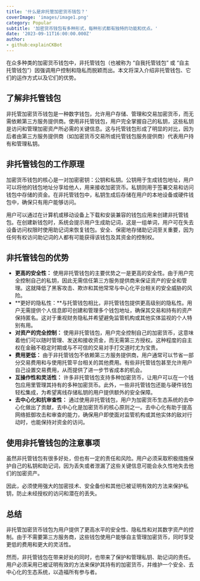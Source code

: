 ```yaml
---
title: '什么是非托管加密货币钱包？'
coverImage: 'images/image1.png'
category: Popular
subtitle: '加密货币钱包有多种形式，每种形式都有独特的功能和优点。'
date: '2023-09-11T16:00:00.000Z'
author: 
- github:explainCKBot
---
```


在众多种类的加密货币钱包中，非托管钱包（也被称为 “自我托管钱包” 或 “自主托管钱包”）因强调用户控制和隐私而脱颖而出。本文将深入介绍非托管钱包、它们的运作方式以及它们的优势。




## 了解非托管钱包

非托管加密货币钱包是一种数字钱包，允许用户存储、管理和交易加密货币，而无需依赖第三方服务提供商。使用非托管钱包，用户完全掌握自己的私钥，这些私钥是访问和管理加密资产所必需的关键信息。这与托管钱包形成了明显的对比，因为后者由第三方服务提供商（如加密货币交易所或托管钱包服务提供商）代表用户持有和管理私钥。




## 非托管钱包的工作原理

加密货币钱包的核心是一对加密密钥：公钥和私钥。公钥用于生成钱包地址，用户可以将他的钱包地址分享给他人，用来接收加密货币。私钥则用于签署交易和访问钱包中存储的资金。在非托管钱包中，私钥生成后存储在用户的本地设备或硬件钱包中，确保只有用户能够访问。

用户可以通过在计算机或移动设备上下载和安装兼容的钱包应用来创建非托管钱包。在创建新钱包时，系统会提示用户生成助记词，这是一组单词，用户可在失去设备访问权限时使用助记词来恢复钱包。安全、保密地存储助记词至关重要，因为任何有权访问助记词的人都有可能获得该钱包及其资金的控制权。




## 非托管钱包的优势

* **更高的安全性：** 使用非托管钱包的主要优势之一是更高的安全性。由于用户完全控制自己的私钥，因此无需信任第三方服务提供商来保证资产的安全和管理。这就降低了黑客攻击、欺诈和其他常常与中心化平台相关的安全威胁的风险。
* **更好的隐私性：**与托管钱包相比，非托管钱包提供更高级别的隐私性。用户无需提供个人信息即可创建和管理多个钱包地址，确保其交易和持有的资产保持匿名。这对于重视财务隐私并希望避免监管机构或其他实体监视的个人特别有用。
* **对资产的完全控制：** 使用非托管钱包，用户完全控制自己的加密货币，这意味着他们可以随时管理、发送和接收资金，而无需第三方授权。这种程度的自主权在金融不稳定时期或与不可信的交易对手打交道时尤为宝贵。
* **费用更低：** 由于非托管钱包不依赖第三方服务提供商，用户通常可以节省一部分交易费用和与使用托管平台相关的其他费用。有些非托管钱包甚至允许用户自己设置交易费用，从而提供了进一步节省成本的机会。
* **互操作性和灵活性：** 许多非托管钱包支持多种加密货币，让用户可以在一个钱包应用里管理其持有的多种加密货币。此外，一些非托管钱包还能与硬件钱包轻松集成，为希望离线存储私钥的用户提供额外的安全保障。
* **去中心化和抗审查性：** 通过使用非托管钱包，用户为加密货币生态系统的去中心化做出了贡献，去中心化是加密货币的核心原则之一。去中心化有助于提高网络抵御攻击和审查的能力，确保用户即使面对监管机构或其他实体的敌对行动时，也能保持对资金的访问。



## 使用非托管钱包的注意事项

虽然非托管钱包有很多好处，但也有一定的责任和风险。用户必须采取积极措施保护自己的私钥和助记词，因为丢失或者泄漏了这些关键信息可能会永久性地失去他们的加密资产。

因此，必须使用强大的加密技术、安全备份和其他已被证明有效的方法来保护私钥，防止未经授权的访问和潜在的丢失。




## 总结 

非托管加密货币钱包为用户提供了更高水平的安全性、隐私性和对其数字资产的控制。由于不需要第三方服务商，这些钱包使用户能够自主管理加密货币，同时享受更低的费用和更大的灵活性。

然而，非托管钱包在带来好处的同时，也带来了保护和管理私钥、助记词的责任。用户必须采用已被证明有效的方法来保护其持有的加密货币，并维护一个安全、去中心化的生态系统，以造福所有参与者。

